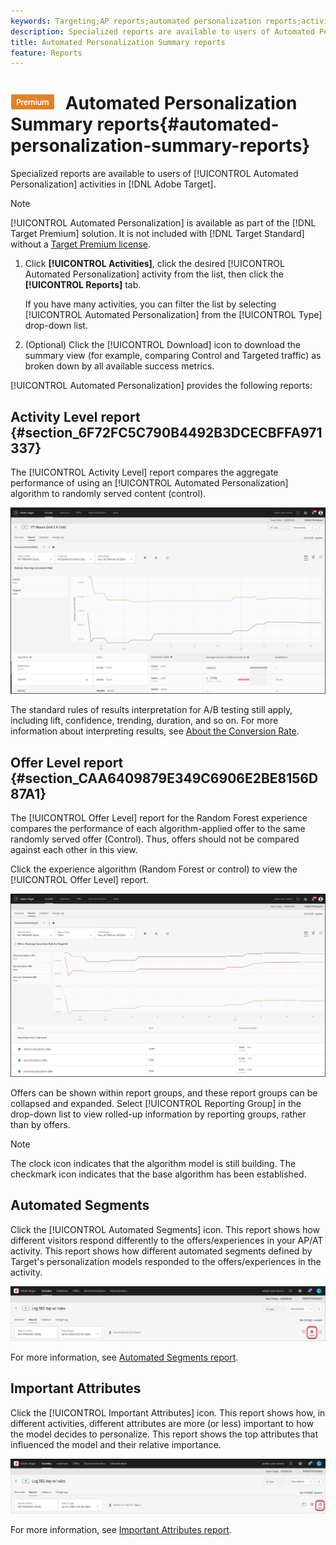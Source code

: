```yaml
---
keywords: Targeting;AP reports;automated personalization reports;activity level report;offer level report;offer detail report
description: Specialized reports are available to users of Automated Personalization activities in Adobe Target.
title: Automated Personalization Summary reports
feature: Reports
---
```


# ![PREMIUM](/help/assets/premium.png) Automated Personalization Summary reports{#automated-personalization-summary-reports}

Specialized reports are available to users of [!UICONTROL Automated Personalization] activities in [!DNL Adobe Target].

>[!NOTE]
>
>[!UICONTROL Automated Personalization] is available as part of the [!DNL Target Premium] solution. It is not included with [!DNL Target Standard] without a [Target Premium license](/help/c-intro/intro.md#premium).

1. Click **[!UICONTROL Activities]**, click the desired [!UICONTROL Automated Personalization] activity from the list, then click the **[!UICONTROL Reports]** tab.

   If you have many activities, you can filter the list by selecting [!UICONTROL Automated Personalization] from the [!UICONTROL Type] drop-down list. 

1. (Optional) Click the [!UICONTROL Download] icon to download the summary view (for example, comparing Control and Targeted traffic) as broken down by all available success metrics.

[!UICONTROL Automated Personalization] provides the following reports:

## Activity Level report {#section_6F72FC5C790B4492B3DCECBFFA971337}

The [!UICONTROL Activity Level] report compares the aggregate performance of using an [!UICONTROL Automated Personalization] algorithm to randomly served content (control).

![Activity Level Report](/help/c-reports/assets/box_plot_ap.png)

The standard rules of results interpretation for A/B testing still apply, including lift, confidence, trending, duration, and so on. For more information about interpreting results, see [About the Conversion Rate](/help/c-reports/conversion-rate.md#concept_2D9FEDE8F94A485DAC86D611BFBDC844).

## Offer Level report {#section_CAA6409879E349C6906E2BE8156D87A1}

The [!UICONTROL Offer Level] report for the Random Forest experience compares the performance of each algorithm-applied offer to the same randomly served offer (Control). Thus, offers should not be compared against each other in this view.

Click the experience algorithm (Random Forest or control) to view the [!UICONTROL Offer Level] report.

![](assets/ap_OfferLevelRpt.png)

Offers can be shown within report groups, and these report groups can be collapsed and expanded. Select [!UICONTROL Reporting Group] in the drop-down list to view rolled-up information by reporting groups, rather than by offers.

>[!NOTE]
>
>The clock icon indicates that the algorithm model is still building. The checkmark icon indicates that the base algorithm has been established.

## Automated Segments

Click the [!UICONTROL Automated Segments] icon. This report shows how different visitors respond differently to the offers/experiences in your AP/AT activity. This report shows how different automated segments defined by Target's personalization models responded to the offers/experiences in the activity.

![Automated segments icon](/help/c-reports/assets/icon-automated-sements-ap.png)

For more information, see [Automated Segments report](/help/c-reports/c-personalization-insights-reports/automated-segments-report.md).

## Important Attributes

Click the [!UICONTROL Important Attributes] icon. This report shows how, in different activities, different attributes are more (or less) important to how the model decides to personalize. This report shows the top attributes that influenced the model and their relative importance.

![Important attributes icon](/help/c-reports/assets/icon-important-attributes-ap.png)

For more information, see [Important Attributes report](/help/c-reports/c-personalization-insights-reports/important-attributes-report.md).